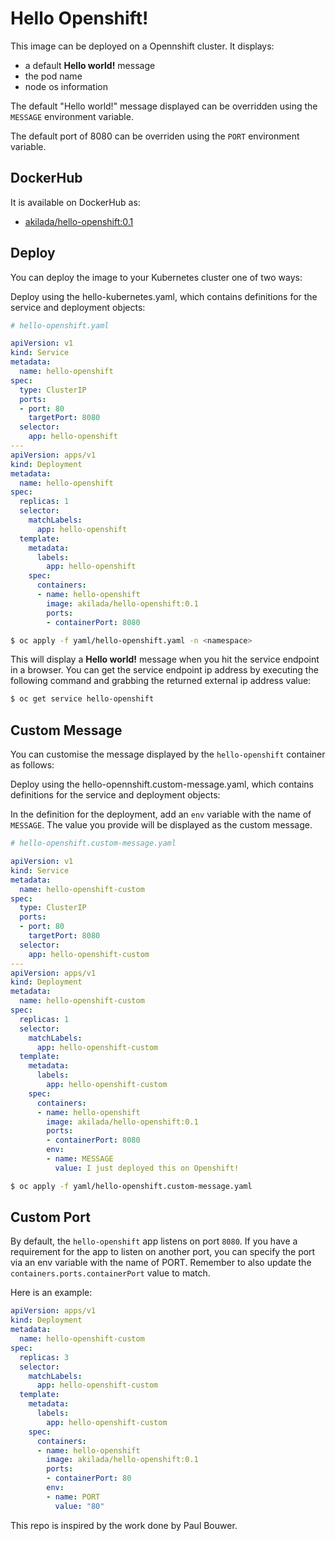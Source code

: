 # Hello Openshift!

This image can be deployed on a Opennshift cluster. It displays:
- a default **Hello world!** message
- the pod name
- node os information

The default "Hello world!" message displayed can be overridden using the `MESSAGE` environment variable.

The default port of 8080 can be overriden using the `PORT` environment variable.

## DockerHub

It is available on DockerHub as:

- [akilada/hello-openshift:0.1](https://hub.docker.com/r/akilada/hello-openshift/)

## Deploy

You can deploy the image to your Kubernetes cluster one of two ways:

Deploy using the hello-kubernetes.yaml, which contains definitions for the service and deployment objects:

```yaml
# hello-openshift.yaml

apiVersion: v1
kind: Service
metadata:
  name: hello-openshift
spec:
  type: ClusterIP
  ports:
  - port: 80
    targetPort: 8080
  selector:
    app: hello-openshift
---
apiVersion: apps/v1
kind: Deployment
metadata:
  name: hello-openshift
spec:
  replicas: 1
  selector:
    matchLabels:
      app: hello-openshift
  template:
    metadata:
      labels:
        app: hello-openshift
    spec:
      containers:
      - name: hello-openshift
        image: akilada/hello-openshift:0.1
        ports:
        - containerPort: 8080
```

```bash
$ oc apply -f yaml/hello-openshift.yaml -n <namespace>
```

This will display a **Hello world!** message when you hit the service endpoint in a browser. You can get the service endpoint ip address by executing the following command and grabbing the returned external ip address value:

```bash
$ oc get service hello-openshift
```

## Custom Message

You can customise the message displayed by the `hello-openshift` container as follows:

Deploy using the hello-opennshift.custom-message.yaml, which contains definitions for the service and deployment objects:

In the definition for the deployment, add an `env` variable with the name of `MESSAGE`. The value you provide will be displayed as the custom message.

```yaml
# hello-openshift.custom-message.yaml

apiVersion: v1
kind: Service
metadata:
  name: hello-openshift-custom
spec:
  type: ClusterIP
  ports:
  - port: 80
    targetPort: 8080
  selector:
    app: hello-openshift-custom
---
apiVersion: apps/v1
kind: Deployment
metadata:
  name: hello-openshift-custom
spec:
  replicas: 1
  selector:
    matchLabels:
      app: hello-openshift-custom
  template:
    metadata:
      labels:
        app: hello-openshift-custom
    spec:
      containers:
      - name: hello-openshift
        image: akilada/hello-openshift:0.1
        ports:
        - containerPort: 8080
        env:
        - name: MESSAGE
          value: I just deployed this on Openshift!
```

```bash
$ oc apply -f yaml/hello-openshift.custom-message.yaml
```

## Custom Port

By default, the `hello-openshift` app listens on port `8080`. If you have a requirement for the app to listen on another port, you can specify the port via an env variable with the name of PORT. Remember to also update the `containers.ports.containerPort` value to match.

Here is an example:

```yaml
apiVersion: apps/v1
kind: Deployment
metadata:
  name: hello-openshift-custom
spec:
  replicas: 3
  selector:
    matchLabels:
      app: hello-openshift-custom
  template:
    metadata:
      labels:
        app: hello-openshift-custom
    spec:
      containers:
      - name: hello-openshift
        image: akilada/hello-openshift:0.1
        ports:
        - containerPort: 80
        env:
        - name: PORT
          value: "80"
```
This repo is inspired by the work done by Paul Bouwer.


